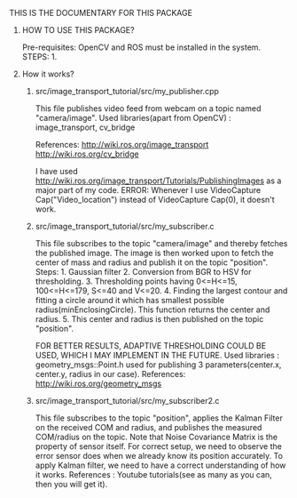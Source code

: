 THIS IS THE DOCUMENTARY FOR THIS PACKAGE

1. HOW TO USE THIS PACKAGE?

	Pre-requisites: OpenCV and ROS must be installed in the system.
	STEPS:
	1. 








2. How it works?
	
	1. src/image_transport_tutorial/src/my_publisher.cpp 
		
		This file publishes video feed from webcam on a topic named "camera/image".
		Used libraries(apart from OpenCV) : image_transport, cv_bridge
		
		References: 
			http://wiki.ros.org/image_transport
			http://wiki.ros.org/cv_bridge
			
		I have used http://wiki.ros.org/image_transport/Tutorials/PublishingImages as a major part of my code.
		ERROR: Whenever I use VideoCapture Cap("Video_location") instead of VideoCapture Cap(0), it doesn't work. 

	2. src/image_transport_tutorial/src/my_subscriber.c
		
		This file subscribes to the topic "camera/image" and thereby fetches the published image.
		The image is then worked upon to fetch the center of mass and radius and publish it on the topic "position".
		Steps:
			1. Gaussian filter
			2. Conversion from BGR to HSV for thresholding.
			3. Thresholding points having 0<=H<=15, 100<=H<=179, S<=40 and V<=20.
			4. Finding the largest contour and fitting a circle around it which has smallest possible radius(minEnclosingCircle). This function returns the center and radius.
			5. This center and radius is then published on the topic "position".
			
		FOR BETTER RESULTS, ADAPTIVE THRESHOLDING COULD BE USED, WHICH I MAY IMPLEMENT IN THE FUTURE.
		Used libraries : geometry_msgs::Point.h used for publishing 3 parameters(center.x, center.y, radius in our case).
		References: 
			http://wiki.ros.org/geometry_msgs
		
	
	3. src/image_transport_tutorial/src/my_subscriber2.c

		This file subscribes to the topic "position", applies the Kalman Filter on the received COM and radius, and publishes the measured COM/radius on the topic. 
		Note that Noise Covariance Matrix is the property of sensor itself. For correct setup, we need to observe the error sensor does when we already know its position accurately.
		To apply Kalman filter, we need to have a correct understanding of how it works.
		References : Youtube tutorials(see as many as you can, then you will get it).
		
  
